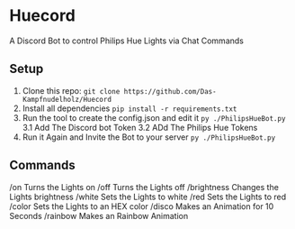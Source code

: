 # Huecord
A Discord Bot to control Philips Hue Lights via Chat Commands
## Setup
1. Clone this repo: `git clone https://github.com/Das-Kampfnudelholz/Huecord`
2. Install all dependencies `pip install -r requirements.txt`
3. Run the tool to create the config.json and edit it `py ./PhilipsHueBot.py`
3.1 Add The Discord bot Token 
3.2 ADd The Philips Hue Tokens
4. Run it Again and Invite the Bot to your server `py ./PhilipsHueBot.py`
## Commands
/on         Turns the Lights on
/off        Turns the Lights off
/brightness Changes the Lights brightness
/white      Sets the Lights to white 
/red        Sets the Lights to red
/color      Sets the Lights to an HEX color 
/disco      Makes an Animation for 10 Seconds
/rainbow    Makes an Rainbow Animation 

